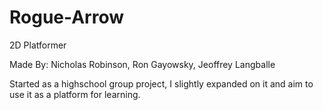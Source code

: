# Rogue-Arrow
2D Platformer

Made By: Nicholas Robinson, Ron Gayowsky, Jeoffrey Langballe

Started as a highschool group project, I slightly expanded on it and aim to use it as a platform for learning.
